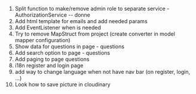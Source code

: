 1. Split function to make/remove admin role to separate service - AuthorizationService -- donne
2. Add html template for emails and add needed params
3. Add EventListener when is needed
4. Try to remove MapStruct from project (create converter in model mapper configuration)
5. Show data for questions in page - questions
6. Add search option to page - questions
7. Add paging to page questions
8. i18n register and login page
9. add way to change language when not have nav bar (on register, login, ...)
10. Look how to save picture in cloudinary
